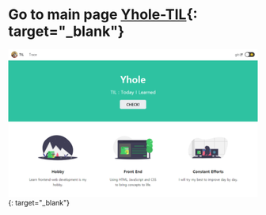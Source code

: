 # Go to main page [Yhole-TIL](https://yhole-til.netlify.app){: target="_blank"}

[![gotomainpage](static/img/mainpage.PNG)](https://yhole-til.netlify.app){: target="_blank"}